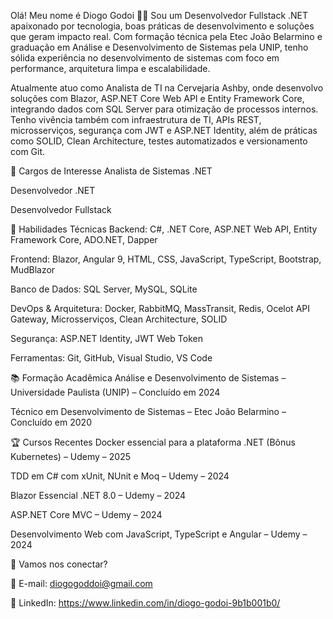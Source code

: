 Olá! Meu nome é Diogo Godoi 👨‍💻
Sou um Desenvolvedor Fullstack .NET apaixonado por tecnologia, boas práticas de desenvolvimento e soluções que geram impacto real. Com formação técnica pela Etec João Belarmino e graduação em Análise e Desenvolvimento de Sistemas pela UNIP, tenho sólida experiência no desenvolvimento de sistemas com foco em performance, arquitetura limpa e escalabilidade.

Atualmente atuo como Analista de TI na Cervejaria Ashby, onde desenvolvo soluções com Blazor, ASP.NET Core Web API e Entity Framework Core, integrando dados com SQL Server para otimização de processos internos. Tenho vivência também com infraestrutura de TI, APIs REST, microsserviços, segurança com JWT e ASP.NET Identity, além de práticas como SOLID, Clean Architecture, testes automatizados e versionamento com Git.

💼 Cargos de Interesse
Analista de Sistemas .NET

Desenvolvedor .NET

Desenvolvedor Fullstack

🚀 Habilidades Técnicas
Backend:
C#, .NET Core, ASP.NET Web API, Entity Framework Core, ADO.NET, Dapper

Frontend:
Blazor, Angular 9, HTML, CSS, JavaScript, TypeScript, Bootstrap, MudBlazor

Banco de Dados:
SQL Server, MySQL, SQLite

DevOps & Arquitetura:
Docker, RabbitMQ, MassTransit, Redis, Ocelot API Gateway, Microsserviços, Clean Architecture, SOLID

Segurança:
ASP.NET Identity, JWT Web Token

Ferramentas:
Git, GitHub, Visual Studio, VS Code

📚 Formação Acadêmica
Análise e Desenvolvimento de Sistemas – Universidade Paulista (UNIP) – Concluído em 2024

Técnico em Desenvolvimento de Sistemas – Etec João Belarmino – Concluído em 2020

🏆 Cursos Recentes
Docker essencial para a plataforma .NET (Bônus Kubernetes) – Udemy – 2025

TDD em C# com xUnit, NUnit e Moq – Udemy – 2024

Blazor Essencial .NET 8.0 – Udemy – 2024

ASP.NET Core MVC – Udemy – 2024

Desenvolvimento Web com JavaScript, TypeScript e Angular – Udemy – 2024

🔗 Vamos nos conectar?

📧 E-mail: diogogoddoi@gmail.com

💼 LinkedIn: https://www.linkedin.com/in/diogo-godoi-9b1b001b0/
